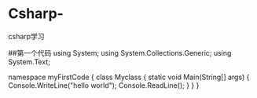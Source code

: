 # Csharp-
csharp学习

##第一个代码
using System;
using System.Collections.Generic;
using System.Text;

namespace myFirstCode
{
    class Myclass
    {
        static void Main(String[] args)
        {
            Console.WriteLine("hello world");
            Console.ReadLine();
        }
    }
}
